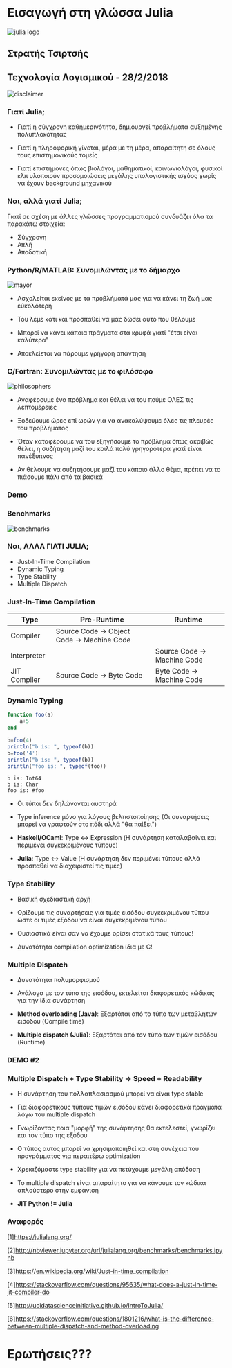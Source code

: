 
# Εισαγωγή στη γλώσσα Julia
![julia logo](./Julia_prog_language.png "Julia Logo")
## Στρατής Τσιρτσής
## Τεχνολογία Λογισμικού - 28/2/2018

![disclaimer](./Attention.png "Disclaimer")

### Γιατί Julia;

* Γιατί η σύγχρονη καθημερινότητα, δημιουργεί προβλήματα αυξημένης πολυπλοκότητας

* Γιατί η πληροφορική γίνεται, μέρα με τη μέρα, απαραίτητη σε όλους τους επιστημονικούς τομείς

* Γιατί επιστήμονες όπως βιολόγοι, μαθηματικοί, κοινωνιολόγοι, φυσικοί κλπ υλοποιούν προσομοιώσεις μεγάλης υπολογιστικής ισχύος χωρίς να έχουν background μηχανικού

### Ναι, αλλά γιατί Julia;

Γιατί σε σχέση με άλλες γλώσσες προγραμματισμού συνδυάζει όλα τα παρακάτω στοιχεία:
* Σύγχρονη
* Απλή
* Αποδοτική

### Python/R/MATLAB: Συνομιλώντας με το δήμαρχο
![mayor](./mayor.png "Mayor")

* Ασχολείται εκείνος με τα προβλήματά μας για να κάνει τη ζωή μας εύκολότερη

* Του λέμε κάτι και προσπαθεί να μας δώσει αυτό που θέλουμε

* Μπορεί να κάνει κάποια πράγματα στα κρυφά γιατί "έτσι είναι καλύτερα"

* Αποκλείεται να πάρουμε γρήγορη απάντηση

### C/Fortran: Συνομιλώντας με το φιλόσοφο
![philosophers](./philosophers.jpeg "Philosophers")

* Αναφέρουμε ένα πρόβλημα και θέλει να του πούμε ΟΛΕΣ τις λεπτομέρειες

* Ξοδεύουμε ώρες επί ωρών για να ανακαλύψουμε όλες τις πλευρές του προβλήματος

* Όταν καταφέρουμε να του εξηγήσουμε το πρόβλημα όπως ακριβώς θέλει, η συζήτηση μαζί του κοιλά πολύ γρηγορότερα γιατί είναι πανέξυπνος

* Αν θέλουμε να συζητήσουμε μαζί του κάποιο άλλο θέμα, πρέπει να το πιάσουμε πάλι από τα βασικά

### Demo

### Benchmarks
![benchmarks](./benchmarks.png "Benchmarks")

### Ναι, ΑΛΛΑ ΓΙΑΤΙ JULIA;

* Just-In-Time Compilation
* Dynamic Typing
* Type Stability
* Multiple Dispatch

### Just-In-Time Compilation

| Type        | Pre-Runtime                                | Runtime                     |
|-------------|--------------------------------------------|-----------------------------|
| Compiler    | Source Code -> Object Code -> Machine Code |                             |
| Interpreter |                                            | Source Code -> Machine Code |
| JIT Compiler| Source Code -> Byte Code                   | Byte Code -> Machine Code   |

### Dynamic Typing


```julia
function foo(a)
    a+5
end

b=foo(4)
println("b is: ", typeof(b))
b=foo('4')
println("b is: ", typeof(b))
println("foo is: ", typeof(foo))
```

    b is: Int64
    b is: Char
    foo is: #foo


* Οι τύποι δεν δηλώνονται αυστηρά

* Type inference μόνο για λόγους βελτιστοποίησης (Οι συναρτήσεις μπορεί να γραφτούν στο πόδι αλλά "θα παίξει")

* **Haskell/OCaml**: Type <-> Expression (Η συνάρτηση καταλαβαίνει και περιμένει συγκεκριμένους τύπους)
* **Julia**: Type <-> Value (Η συνάρτηση δεν περιμένει τύπους αλλά προσπαθεί να διαχειριστεί τις τιμές)

### Type Stability

* Βασική σχεδιαστική αρχή

* Ορίζουμε τις συναρτήσεις για τιμές εισόδου συγκεκριμένου τύπου ώστε οι τιμές εξόδου να είναι συγκεκριμένου τύπου

* Ουσιαστικά είναι σαν να έχουμε ορίσει στατικά τους τύπους!

* Δυνατότητα compilation optimization ίδια με C!

### Multiple Dispatch

* Δυνατότητα πολυμορφισμού

* Ανάλογα με τον τύπο της εισόδου, εκτελείται διαφορετικός κώδικας για την ίδια συνάρτηση

* **Method overloading (Java)**: Εξαρτάται από το τύπο των μεταβλητών εισόδου (Compile time)
* **Multiple dispatch (Julia)**: Εξαρτάται από τον τύπο των τιμών εισόδου (Runtime)

### DEMO #2

### Multiple Dispatch + Type Stability -> Speed + Readability

* Η συνάρτηση του πολλαπλασιασμού μπορεί να είναι type stable

* Για διαφορετικούς τύπους τιμών εισόδου κάνει διαφορετικά πράγματα λόγω του multiple dispatch

* Γνωρίζοντας ποια "μορφή" της συνάρτησης θα εκτελεστεί, γνωρίζει και τον τύπο της εξόδου

* Ο τύπος αυτός μπορεί να χρησιμοποιηθεί και στη συνέχεια του προγράμματος για περαιτέρω optimization

* Χρειαζόμαστε type stability για να πετύχουμε μεγάλη απόδοση

* Το multiple dispatch είναι απαραίτητο για να κάνουμε τον κώδικα απλούστερο στην εμφάνιση

* **JIT Python != Julia**

### Αναφορές
[1]https://julialang.org/

[2]http://nbviewer.jupyter.org/url/julialang.org/benchmarks/benchmarks.ipynb

[3]https://en.wikipedia.org/wiki/Just-in-time_compilation

[4]https://stackoverflow.com/questions/95635/what-does-a-just-in-time-jit-compiler-do

[5]http://ucidatascienceinitiative.github.io/IntroToJulia/

[6]https://stackoverflow.com/questions/1801216/what-is-the-difference-between-multiple-dispatch-and-method-overloading

# Ερωτήσεις???
